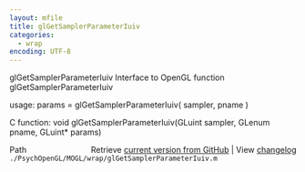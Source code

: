 ```yaml
---
layout: mfile
title: glGetSamplerParameterIuiv
categories:
  - wrap
encoding: UTF-8
---
```


glGetSamplerParameterIuiv  Interface to OpenGL function glGetSamplerParameterIuiv

usage:  params = glGetSamplerParameterIuiv\( sampler, pname \)

C function:  void glGetSamplerParameterIuiv\(GLuint sampler, GLenum pname, GLuint\* params\)


<div class="code_header" style="text-align:right;">
  <span style="float:left;">Path&nbsp;&nbsp;</span> <span class="counter">Retrieve <a href=
  "https://raw.github.com/Psychtoolbox-3/Psychtoolbox-3/beta/./PsychOpenGL/MOGL/wrap/glGetSamplerParameterIuiv.m">current version from GitHub</a> | View <a href=
  "https://github.com/Psychtoolbox-3/Psychtoolbox-3/commits/beta/./PsychOpenGL/MOGL/wrap/glGetSamplerParameterIuiv.m">changelog</a></span>
</div>
<div class="code">
  <code>./PsychOpenGL/MOGL/wrap/glGetSamplerParameterIuiv.m</code>
</div>
